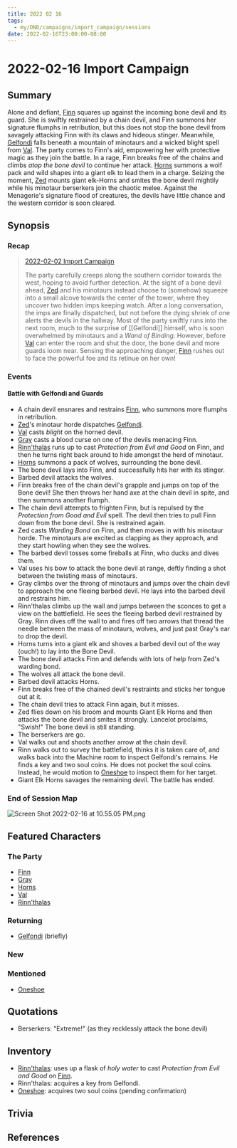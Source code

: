 ```yaml
---
title: 2022 02 16
tags:
  - my/DND/campaigns/import_campaign/sessions
date: 2022-02-16T23:00:00-08:00
---
```


# 2022-02-16 Import Campaign

## Summary

Alone and defiant, [Finn](/dnd/characters/finn/) squares up against the incoming bone devil and its guard. She is swiftly restrained by a chain devil, and Finn summons her signature flumphs in retribution, but this does not stop the bone devil from savagely attacking Finn with its claws and hideous stinger. Meanwhile, [Gelfondi](/dnd/characters/np-cs/gelfondi/) falls beneath a mountain of minotaurs and a wicked blight spell from [Val](/dnd/characters/val/). The party comes to Finn's aid, empowering her with protective magic as they join the battle. In a rage, Finn breaks free of the chains and climbs _atop the bone devil_ to continue her attack. [Horns](/dnd/characters/horns/) summons a wolf pack and wild shapes into a giant elk to lead them in a charge. Seizing the moment, [Zed](/dnd/characters/zed/) mounts giant elk-Horns and smites the bone devil mightily while his minotaur berserkers join the chaotic melee. Against the Menagerie's signature flood of creatures, the devils have little chance and the western corridor is soon cleared.

## Synopsis

### Recap

> [2022-02-02 Import Campaign](/dnd/2022-02-02/)
>
> The party carefully creeps along the southern corridor towards the west, hoping to avoid further detection. At the sight of a bone devil ahead, [Zed](/dnd/characters/zed/) and his minotaurs instead choose to (somehow) squeeze into a small alcove towards the center of the tower, where they uncover two hidden imps keeping watch. After a long conversation, the imps are finally dispatched, but not before the dying shriek of one alerts the devils in the hallway. Most of the party swiftly runs into the next room, much to the surprise of [[Gelfondi]] himself, who is soon overwhelmed by minotaurs and a *Wand of Binding*. However, before [Val](/dnd/characters/val/) can enter the room and shut the door, the bone devil and more guards loom near. Sensing the approaching danger, [Finn](/dnd/characters/finn/) rushes out to face the powerful foe and its retinue on her own!

### Events

#### Battle with Gelfondi and Guards

- A chain devil ensnares and restrains [Finn](/dnd/characters/finn/), who summons more flumphs in retribution.
- [Zed](/dnd/characters/zed/)'s minotaur horde dispatches [Gelfondi](/dnd/characters/np-cs/gelfondi/).
- [Val](/dnd/characters/val/) casts *blight* on the horned devil.
- [Gray](/dnd/characters/haeltin-var-astora/) casts a blood curse on one of the devils menacing Finn.
- [Rinn'thalas](/dnd/characters/rinnthalas-liadon/) runs up to cast *Protection from Evil and Good* on Finn, and then he turns right back around to hide amongst the herd of minotaur.
- [Horns](/dnd/characters/horns/) summons a pack of wolves, surrounding the bone devil.
- The bone devil lays into Finn, and successfully hits her with its stinger. 
- Barbed devil attacks the wolves.
- Finn breaks free of the chain devil's grapple and jumps on top of the Bone devil! She then throws her hand axe at the chain devil in spite, and then summons another flumph.
- The chain devil attempts to frighten Finn, but is repulsed by the *Protection from Good and Evil* spell. The devil then tries to pull Finn down from the bone devil. She is restrained again.
- Zed casts *Warding Bond* on Finn, and then moves in with his minotaur horde. The minotaurs are excited as clapping as they approach, and they start howling when they see the wolves.
- The barbed devil tosses some fireballs at Finn, who ducks and dives them.
- Val uses his bow to attack the bone devil at range, deftly finding a shot between the twisting mass of minotaurs.
- Gray climbs over the throng of minotaurs and jumps over the chain devil to approach the one fleeing barbed devil. He lays into the barbed devil and restrains him.
- Rinn'thalas climbs up the wall and jumps between the sconces to get a view on the battlefield. He sees the fleeing barbed devil restrained by Gray. Rinn dives off the wall to and fires off two arrows that thread the needle between the mass of minotaurs, wolves, and just past Gray's ear to drop the devil.
- Horns turns into a giant elk and shoves a barbed devil out of the way (ouch!) to lay into the Bone Devil.
- The bone devil attacks Finn and defends with lots of help from Zed's warding bond.
- The wolves all attack the bone devil.
- Barbed devil attacks Horns.
- Finn breaks free of the chained devil's restraints and sticks her tongue out at it.
- The chain devil tries to attack Finn again, but it misses.
- Zed flies down on his broom and mounts Giant Elk Horns and then attacks the bone devil and smites it strongly. Lancelot proclaims, "Swish!" The bone devil is still standing.
- The berserkers are go.
- Val walks out and shoots another arrow at the chain devil.
- Rinn walks out to survey the battlefield, thinks it is taken care of, and walks back into the Machine room to inspect Gelfondi's remains. He finds a key and two soul coins. He does not pocket the soul coins. Instead, he would motion to [Oneshoe](/dnd/characters/oneshoe/) to inspect them for her target.
- Giant Elk Horns savages the remaining devil. The battle has ended.  

### End of Session Map

![Screen Shot 2022-02-16 at 10.55.05 PM.png](/dnd/bins/-media/screen-shot-2022-02-16-at-10-55-05-pm.png)

## Featured Characters

### The Party

- [Finn](/dnd/characters/finn/)
- [Gray](/dnd/characters/haeltin-var-astora/)
- [Horns](/dnd/characters/horns/)
- [Val](/dnd/characters/val/)
- [Rinn'thalas](/dnd/characters/rinnthalas-liadon/)

### Returning

- [Gelfondi](/dnd/characters/np-cs/gelfondi/) (briefly)

### New

### Mentioned

- [Oneshoe](/dnd/characters/oneshoe/)

## Quotations

- Berserkers: "Extreme!" (as they recklessly attack the bone devil)

## Inventory

- [Rinn'thalas](/dnd/characters/rinnthalas-liadon/): uses up a flask of *holy water* to cast *Protection from Evil and Good* on [Finn](/dnd/characters/finn/).
- Rinn'thalas: acquires a key from Gelfondi.
- [Oneshoe](/dnd/characters/oneshoe/): acquires two soul coins (pending confirmation)

## Trivia

## References